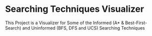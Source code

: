 # Searching Techniques Visualizer
 This Project is a Visualizer for Some of the Informed (A* & Best-First-Search) and Uninformed (BFS, DFS and UCS) Searching Techniques
